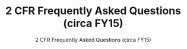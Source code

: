 ---
layout: resources-landing
title: "2 CFR Frequently Asked Questions (circa FY15)"
subtitle: "2 CFR Frequently Asked Questions (circa FY15)"
doc-link: ../assets/files/2014-11-26-Frequently-Asked-Questions.pdf
filters: federal-financial-assistance uniform-guidance-2-cfr-200 guidance 2015
fiscal_year: 2015
---